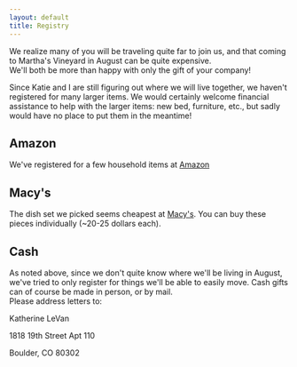 ```yaml
---
layout: default
title: Registry
---
```


<div class="alert alert-success">
We realize many of you will be traveling quite far to join us, and
that coming to Martha's Vineyard in August can be quite expensive.
<br/>
We'll both be more than happy with only the gift of your company!
</div>

Since Katie and I are still figuring out where we will live together, we haven't
registered for many larger items. We would certainly welcome financial
assistance to help with the larger items: new bed, furniture, etc., but sadly
would have no place to put them in the meantime!



Amazon
------
We've registered for a few household items at
[Amazon](http://www.amazon.com/registry/wedding/3MTWKTR9NK6CL)

Macy's
------
The dish set we picked seems cheapest at
[Macy's](http://www1.macys.com/registry/wedding/guest/?registryId=6366319). You
can buy these pieces individually (~20-25 dollars each).

Cash
----
As noted above, since we don't quite know where we'll be living in August, we've
tried to only register for things we'll be able to easily move. Cash gifts can of course be made in person, or by mail.<br/>
Please address letters to:
<div class="container address">
<p>Katherine LeVan</p>
<p>1818 19th Street Apt 110</p>
<p>Boulder, CO 80302</p>
</div>
